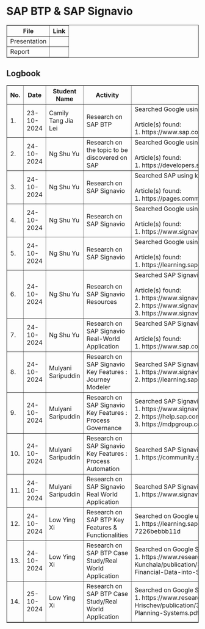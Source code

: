 # SAP BTP & SAP Signavio

<table border="1">
    <tr>
        <th>File</th>
        <th>Link</th>
    </tr>
  <tr>
        <td>Presentation</td>
        <td></td>
    </tr>
    <tr>
        <td>Report</td>
        <td></td>
    </tr>
</table>



<h2>Logbook</h2>
<table border="1">
    <tr>
        <th>No.</th>
        <th>Date</th>
        <th>Student Name</th>
        <th>Activity</th>
        <th>Details</th>
    </tr>
        <tr>
        <td>1.</td>
        <td>23-10-2024</td>
        <td>Camily Tang Jia Lei</td>
        <td>Research on SAP BTP</td>
        <td>Searched Google using keyword: 
        "SAP BTP"
        <br>
        <br>
        Article(s) found:
        <br>
        1. https://www.sap.com/sea/products/technology-platform.html
        </td>
    </tr>
    <tr>
        <td>2.</td>
        <td>24-10-2024</td>
        <td>Ng Shu Yu</td>
        <td>Research on the topic to be discovered on SAP</td>
        <td>Searched Google using keyword: 
        "SAP trials and downloads"
        <br>
        <br>
        Article(s) found:
        <br>
        1. https://developers.sap.com/trials-downloads.html
        </td>
    </tr>
    <tr>
        <td>3.</td>
        <td>24-10-2024</td>
        <td>Ng Shu Yu</td>
        <td>Research on SAP Signavio</td>
        <td>Searched SAP using keyword: 
        "SAP Signavio"
        <br>
        <br>
        Article(s) found:
        <br>
        1. https://pages.community.sap.com/topics/signavio
        </td>
    </tr>
    <tr>
        <td>4.</td>
        <td>24-10-2024</td>
        <td>Ng Shu Yu</td>
        <td>Research on SAP Signavio</td>
        <td>Searched Google using keyword: 
        "SAP Signavio"
        <br>
        <br>
        Article(s) found:
        <br>
        1. https://www.signavio.com/
        </td>
    </tr>
    <tr>
        <td>5.</td>
        <td>24-10-2024</td>
        <td>Ng Shu Yu</td>
        <td>Research on SAP Signavio</td>
        <td>Searched Google using keyword: 
        "What is SAP Signavio"
        <br>
        <br>
        Article(s) found:
        <br>
        1. https://learning.sap.com/products/signavio
        </td>
    </tr>
    <tr>
        <td>6.</td>
        <td>24-10-2024</td>
        <td>Ng Shu Yu</td>
        <td>Research on SAP Signavio Resources</td>
        <td>Searched SAP Signavio using keyword: 
        "Resources"
        <br>
        <br>
        Article(s) found:
        <br>
        1. https://www.signavio.com/resource-center/ <br>
        2. https://www.signavio.com/get-started-with-sap-signavio-solutions/ <br>
        3. https://www.signavio.com/video/featured-videos/ <br>
        </td>
    </tr>
    <tr>
        <td>7.</td>
        <td>24-10-2024</td>
        <td>Ng Shu Yu</td>
        <td>Research on SAP Signavio Real-World Application</td>
        <td>Searched SAP Signavio using keyword: 
        "Success stories"
        <br>
        <br>
        Article(s) found:
        <br>
        1. https://www.sap.com/sea/asset/dynamic/2024/04/90deb60e-b67e-0010-bca6-c68f7e60039b.html
        </td>
    </tr>
    <tr>
        <td>8.</td>
        <td>24-10-2024</td>
        <td>Mulyani Saripuddin</td> 
        <td>Research on SAP Signavio Key Features : Journey Modeler</td>
        <td>Searched SAP Signavio using keyword: 
        "SAP Signavio Journey Modeler"
         <br>
        1. https://www.signavio.com/products/journey-modeler/
        <br>
        2. https://learning.sap.com/learning-journeys/design-business-processes-with-sap-signavio-solutions/table-based-journey-modeling_ef52d24f-6f5c-4050-a7d0-9ff8a4eceafb
        </td>
    </tr>
    <tr>
        <td>9.</td>
        <td>24-10-2024</td>
        <td>Mulyani Saripuddin</td> 
        <td>Research on SAP Signavio Key Features : Process Governance</td>
        <td>Searched SAP Signavio using keyword: 
        "SAP Signavio Process Governance"
         <br>
        1. https://www.signavio.com/products/process-governance/
        <br>
        2. https://help.sap.com/doc/b7ce20596d9a47b198e52dd845964179/SHIP/en-US/sap-signavio-process-governance-user-guide-en.pdf
        <br>
        3. https://mdpgroup.com/en/blog/what-is-sap-signavio-process-governance/
        </td>
    </tr>
     <tr>
        <td>10.</td>
        <td>24-10-2024</td>
        <td>Mulyani Saripuddin</td> 
        <td>Research on SAP Signavio Key Features : Process Automation</td>
        <td>Searched SAP Signavio using keyword: 
        "SAP Signavio Process Automation"
         <br>
        1. https://community.sap.com/t5/technology-blogs-by-sap/enterprise-automation-with-sap-signavio-solutions/ba-p/13562416
        </td>
    </tr>
     <tr>
        <td>11.</td>
        <td>24-10-2024</td>
        <td>Mulyani Saripuddin</td> 
        <td>Research on SAP Signavio Real World Application</td>
        <td>Searched SAP Signavio using keyword: 
        "SAP Signavio Real World Application"
         <br>
        1. https://www.signavio.com/news/siemens-healthcare-chooses-rise-with-sap-for-digital-transformation/
        </td>
    </tr>
    <tr>
        <td>12.</td>
        <td>24-10-2024</td>
        <td>Low Ying Xi</td> 
        <td>Research on SAP BTP Key Features & Functionalities</td>
        <td>Searched on Google using keyword: 
        "SAP btp learning"
         <br>
        1. https://learning.sap.com/learning-journeys/discover-sap-business-technology-platform/illustrating-the-intelligent-sustainable-enterprise_df1d2992-a95a-487a-9a06-7226bebbb11d
        </td>
    </tr>
    <tr>
        <td>13.</td>
        <td>24-10-2024</td>
        <td>Low Ying Xi</td> 
        <td>Research on SAP BTP Case Study/Real World Application</td>
        <td>Searched on Google Scholar using keyword: 
        "SAP btp"
         <br>
        1. https://www.researchgate.net/profile/Madhava-Rao-Kunchala/publication/380856503_Transforming_Financial_Data_into_Strategic_Insights_using_SAP_Business_Technology_Platform_BTP/links/6651d6740b0d2845745939a3/Transforming-Financial-Data-into-Strategic-Insights-using-SAP-Business-Technology-Platform-BTP.pdf
        </td>
    </tr>
    <tr>
        <td>14.</td>
        <td>25-10-2024</td>
        <td>Low Ying Xi</td> 
        <td>Research on SAP BTP Case Study/Real World Application</td>
        <td>Searched on Google Scholar using keyword: 
        "SAP btp"
         <br>
        1. https://www.researchgate.net/profile/Radoslav-Hrischev/publication/369321353_Artificial_IntelligenceinEnterprise_Resource_Planning_Systems/links/64413c29b310610491665d9d/Artificial-IntelligenceinEnterprise-Resource-Planning-Systems.pdf?origin=journalDetail&_tp=eyJwYWdlIjoiam91cm5hbERldGFpbCJ9
        </td>
    </tr>
</table>
